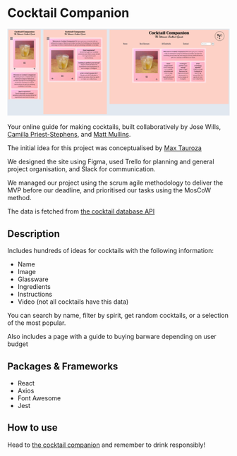 # Cocktail Companion

<img src="src/images/landing-page-screenshot.jpg" alt="Screenshot of Cocktail Companion landing page on mobile, tablet and laptop" title="Cocktail Companion" width="600px"><br>

Your online guide for making cocktails, built collaboratively by Jose Wills, [Camilla Priest-Stephens](https://github.com/cprieststephens), and [Matt Mullins](https://github.com/mullinsmmm).

The initial idea for this project was conceptualised by [Max Tauroza](https://github.com/max-tau)  

We designed the site using Figma, used Trello for planning and general project organisation, and Slack for communication.
 
We managed our project using the scrum agile methodology to deliver the MVP before our deadline, and prioritised our tasks using the MosCoW method.

The data is fetched from [the cocktail database API](https://www.thecocktaildb.com/api.php)

## Description

Includes hundreds of ideas for cocktails with the following information:

- Name
- Image
- Glassware
- Ingredients
- Instructions
- Video (not all cocktails have this data)

You can search by name, filter by spirit, get random cocktails, or a selection of the most popular.

Also includes a page with a guide to buying barware depending on user budget

## Packages & Frameworks

- React
- Axios
- Font Awesome
- Jest

## How to use

Head to [the cocktail companion](https://www.cocktailcompanion.bar/) and remember to drink responsibly!
 
